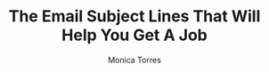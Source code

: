 ---
title: The Email Subject Lines That Will Help You Get A Job
publication: Huffpost
article_url: https://www.huffpost.com/entry/email-subject-lines-get-a-job_l_603d2323c5b617a7e40fb1b2
author: Monica Torres
publication_date: 03-02-2021
---